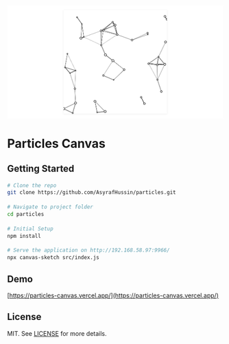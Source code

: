 <div align="center">
   <img src="screenshot.png" width="800" />
</div>

# Particles Canvas

## Getting Started

```bash
# Clone the repo
git clone https://github.com/AsyrafHussin/particles.git

# Navigate to project folder
cd particles

# Initial Setup
npm install

# Serve the application on http://192.168.58.97:9966/
npx canvas-sketch src/index.js
```

## Demo

[https://particles-canvas.vercel.app/](https://particles-canvas.vercel.app/)

## License

MIT. See [LICENSE](LICENSE) for more details.
